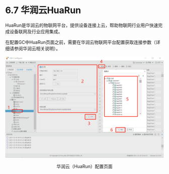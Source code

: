 # 6.7 华润云HuaRun

HuaRun是华润云的物联网平台，提供设备连接上云，帮助物联网行业用户快速完成设备联网及行业应用集成。

在配置GC中HuaRun页面之前，需要在华润云物联网平台配置获取连接参数（详细请参阅华润云相关说明）。

![华润云（HuaRun）](assets/华润云（HuaRun）.png)

<center>华润云（HuaRun）配置页面</center>

